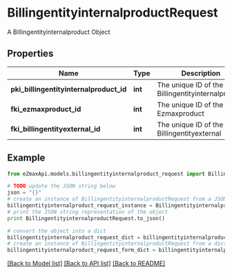 # BillingentityinternalproductRequest

A Billingentityinternalproduct Object

## Properties

Name | Type | Description | Notes
------------ | ------------- | ------------- | -------------
**pki_billingentityinternalproduct_id** | **int** | The unique ID of the Billingentityinternalproduct | [optional] 
**fki_ezmaxproduct_id** | **int** | The unique ID of the Ezmaxproduct | 
**fki_billingentityexternal_id** | **int** | The unique ID of the Billingentityexternal | 

## Example

```python
from eZmaxApi.models.billingentityinternalproduct_request import BillingentityinternalproductRequest

# TODO update the JSON string below
json = "{}"
# create an instance of BillingentityinternalproductRequest from a JSON string
billingentityinternalproduct_request_instance = BillingentityinternalproductRequest.from_json(json)
# print the JSON string representation of the object
print BillingentityinternalproductRequest.to_json()

# convert the object into a dict
billingentityinternalproduct_request_dict = billingentityinternalproduct_request_instance.to_dict()
# create an instance of BillingentityinternalproductRequest from a dict
billingentityinternalproduct_request_form_dict = billingentityinternalproduct_request.from_dict(billingentityinternalproduct_request_dict)
```
[[Back to Model list]](../README.md#documentation-for-models) [[Back to API list]](../README.md#documentation-for-api-endpoints) [[Back to README]](../README.md)


